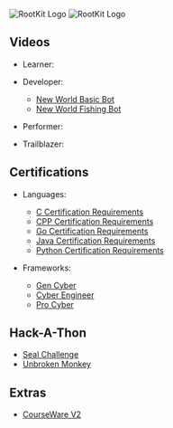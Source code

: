 ![RootKit Logo](https://rootkit.education/wp-content/uploads/2021/12/RootKit_White.png#gh-light-mode-only)
![RootKit Logo](https://rootkit.education/wp-content/uploads/2021/12/RootKit_Clear.png#gh-dark-mode-only)

## Videos
- Learner:

- Developer:
    - [New World Basic Bot](https://github.com/RootKit-Org/Basic-New-World-Bot)
    - [New World Fishing Bot](https://github.com/RootKit-Org/Basic-New-World-Fishing-Bot)

- Performer:

- Trailblazer:

## Certifications
- Languages:
    - [C Certification Requirements](https://github.com/RootKit-Org/C-Certification-Requirements)
    - [CPP Certification Requirements](https://github.com/RootKit-Org/CPP-Certification-Requirements)
    - [Go Certification Requirements](https://github.com/RootKit-Org/Go-Certification-Requirements)
    - [Java Certification Requirements](https://github.com/RootKit-Org/Java-Certification-Requirements)
    - [Python Certification Requirements](https://github.com/RootKit-Org/Python-Certification-Requirements)

- Frameworks:
    - [Gen Cyber](https://github.com/RootKit-Org/General_Cyber_Developer_Framework)
    - [Cyber Engineer](https://github.com/RootKit-Org/Cyber_Engineer_Certification_Pipeline)
    - [Pro Cyber](https://github.com/RootKit-Org/Pro_Cyber_Developer_Framework)

## Hack-A-Thon
- [Seal Challenge](https://github.com/RootKit-Org/seal-challenge)
- [Unbroken Monkey](https://github.com/RootKit-Org/UnbrokenMonkey)

## Extras
- [CourseWare V2](https://github.com/RootKit-Org/CoursewareV2)